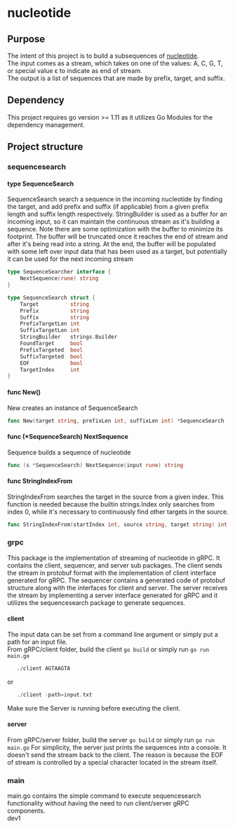 # nucleotide

## Purpose

The intent of this project is to build a subsequences of [nucleotide](https://en.m.wikipedia.org/wiki/Nucleotide).  
The input comes as a stream, which takes on one of the values: A, C, G, T, or special value ε to indicate as end of stream.  
The output is a list of sequences that are made by prefix, target, and suffix.  

## Dependency

This project requires go version >= 1.11 as it utilizes Go Modules for the dependency management.

## Project structure

### sequencesearch

#### type SequenceSearch

SequenceSearch search a sequence in the incoming nucleotide by finding the target, and add prefix and suffix (if applicable)
from a given  prefix length and suffix length respectively.
StringBuilder is used as a buffer for an incoming input, so it can maintain the continuous stream as it's building a sequence.
Note there are some optimization with the buffer to minimize its footprint.
The buffer will be truncated once it reaches the end of stream and after it's being read into a string.
At the end, the buffer will be populated with some left over input data that has been used as a target, but potentially
it can be used for the next incoming stream

``` go
type SequenceSearcher interface {
    NextSequence(rune) string
}

type SequenceSearch struct {
    Target          string
    Prefix          string
    Suffix          string
    PrefixTargetLen int
    SuffixTargetLen int
    StringBuilder   strings.Builder
    FoundTarget     bool
    PrefixTargeted  bool
    SuffixTargeted  bool
    EOF             bool
    TargetIndex     int
}
```

#### func New()

New creates an instance of SequenceSearch

``` go
func New(target string, prefixLen int, suffixLen int) *SequenceSearch
```

#### func (*SequenceSearch) NextSequence

Sequence builds a sequence of nucleotide

``` go
func (s *SequenceSearch) NextSequence(input rune) string
```

#### func StringIndexFrom

StringIndexFrom searches the target in the source from a given index.  This function is needed because the builtin strings.Index only searches from index 0, while it's necessary to continuously find other targets in the source.

``` go
func StringIndexFrom(startIndex int, source string, target string) int
```

### grpc

This package is the implementation of streaming of nucleotide in gRPC.  It contains the client, sequencer, and server sub packages.  The client sends the stream in protobuf format with the implementation of client interface generated for gRPC.  The sequencer contains a generated code of protobuf structure along with the interfaces for client and server.  The server receives the stream by implementing a server interface generated for gRPC and it utilizes the sequencesearch package to generate sequences.

#### client

The input data can be set from a command line argument or simply put a path for an input file.  
From gRPC/client folder, build the client `go build` or simply run `go run main.go`

``` go
   ./client AGTAAGTA
```

or

``` go
   ./client -path=input.txt
```

Make sure the Server is running before executing the client.

#### server

From gRPC/server folder, build the server `go build` or simply run `go run main.go`
For simplicity, the server just prints the sequences into a console.  It doesn't send the stream back to the client.
The reason is because the EOF of stream is controlled by a special character located in the stream itself.

### main

main.go contains the simple command to execute sequencesearch functionality without having the need to run client/server gRPC components.  
dev1
